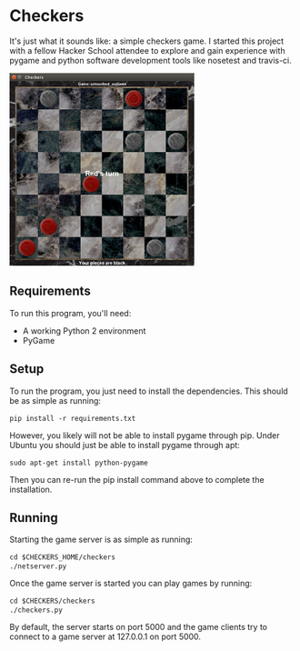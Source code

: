 # Checkers

It's just what it sounds like: a simple checkers game. I started this project
with a fellow Hacker School attendee to explore and gain experience with pygame
and python software development tools like nosetest and travis-ci.

![Game Screen](images/screenshot.png?raw=true)

## Requirements

To run this program, you'll need:

  * A working Python 2 environment
  * PyGame

## Setup

To run the program, you just need to install the dependencies. This should be
as simple as running:

```
pip install -r requirements.txt
```

However, you likely will not be able to install pygame through pip. Under Ubuntu
you should just be able to install pygame through apt:

```
sudo apt-get install python-pygame
```
Then you can re-run the pip install command above to complete the installation.

## Running

Starting the game server is as simple as running:

```
cd $CHECKERS_HOME/checkers
./netserver.py
```

Once the game server is started you can play games by running:

```
cd $CHECKERS/checkers
./checkers.py
```

By default, the server starts on port 5000 and the game clients try to connect to a game server at 127.0.0.1 on port 
5000.
